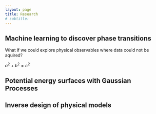 ```yaml
---
layout: page
title: Research
# subtitle:
---
```

## Machine learning to discover phase transitions
What if we could explore physical observables where data could not be aquired? 

$`a^2+b^2=c^2`$


## Potential energy surfaces with Gaussian Processes



## Inverse design of physical models
